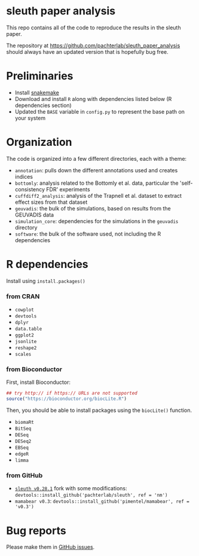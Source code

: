 # sleuth paper analysis

This repo contains all of the code to reproduce the results in the sleuth paper.

The repository at https://github.com/pachterlab/sleuth_paper_analysis should always have an updated version that is hopefully bug free.


# Preliminaries

- Install [snakemake](https://bitbucket.org/johanneskoester/snakemake)
- Download and install `R` along with dependencies listed below (R dependencies section)
- Updated the `BASE` variable in `config.py` to represent the base path on your system

# Organization

The code is organized into a few different directories, each with a theme:

- `annotation`: pulls down the different annotations used and creates indices
- `bottomly`: analysis related to the Bottomly et al. data, particular the 'self-consistency FDR' experiments
- `cuffdiff2_analysis`: analysis of the Trapnell et al. dataset to extract effect sizes from that dataset
- `geuvadis`: the bulk of the simulations, based on results from the GEUVADIS data
- `simulation_core`: dependencies for the simulations in the `geuvadis` directory
- `software`: the bulk of the software used, not including the R dependencies

# R dependencies

Install using `install.packages()`

### from CRAN

- `cowplot`
- `devtools`
- `dplyr`
- `data.table`
- `ggplot2`
- `jsonlite`
- `reshape2`
- `scales`

### from Bioconductor

First, install Bioconductor:

```r
## try http:// if https:// URLs are not supported
source("https://bioconductor.org/biocLite.R")
```

Then, you should be able to install packages using the `biocLite()` function.

- `biomaRt`
- `BitSeq`
- `DESeq`
- `DESeq2`
- `EBSeq`
- `edgeR`
- `limma`

### from GitHub

- [`sleuth v0.28.1`](https://github.com/pachterlab/sleuth/tree/bioRxiv) fork with some modifications: `devtools::install_github('pachterlab/sleuth', ref = 'nm')`
- `mamabear v0.3`: `devtools::install_github('pimentel/mamabear', ref = 'v0.3')`

# Bug reports

Please make them in [GitHub issues](https://github.com/pachterlab/sleuth_paper_analysis/issues).
